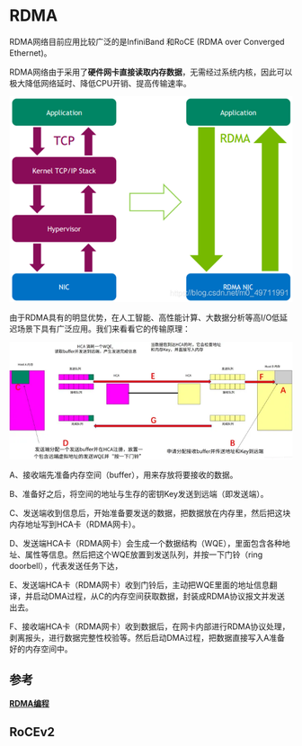 # RDMA

RDMA网络目前应用比较广泛的是InfiniBand 和RoCE (RDMA over Converged Ethernet)。

RDMA网络由于采用了**硬件网卡直接读取内存数据**，无需经过系统内核，因此可以极大降低网络延时、降低CPU开销、提高传输速率。

![](image/2022-10-22-23-07-02.png)

由于RDMA具有的明显优势，在人工智能、高性能计算、大数据分析等高I/O低延迟场景下具有广泛应用。我们来看看它的传输原理：

![](image/2022-10-22-23-07-13.png)

A、接收端先准备内存空间（buffer），用来存放将要接收的数据。

B、准备好之后，将空间的地址与生存的密钥Key发送到远端（即发送端）。

C、发送端收到信息后，开始准备要发送的数据，把数据放在内存里，然后把这块内存地址写到HCA卡（RDMA网卡）。

D、发送端HCA卡（RDMA网卡）会生成一个数据结构（WQE），里面包含各种地址、属性等信息。然后把这个WQE放置到发送队列，并按一下门铃（ring doorbell），代表发送任务下达，

E、发送端HCA卡（RDMA网卡）收到门铃后，主动把WQE里面的地址信息翻译，并启动DMA过程，从C的内存空间获取数据，封装成RDMA协议报文并发送出去。

F、接收端HCA卡（RDMA网卡）收到数据后，在网卡内部进行RDMA协议处理，剥离报头，进行数据完整性校验等。然后启动DMA过程，把数据直接写入A准备好的内存空间中。

## 参考

[**RDMA编程**](https://blog.csdn.net/weixin_43016254/article/details/89462607)

## RoCEv2

<!-- TODO -->